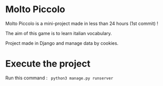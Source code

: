 # Molto Piccolo

Molto Piccolo is a mini-project made in less than 24 hours (1st commit) !

The aim of this game is to learn italian vocabulary.

Project made in Django and manage data by cookies.

# Execute the project

 Run this command : ``` python3 manage.py runserver```
